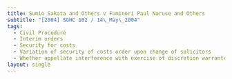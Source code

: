 ```yaml
---
title: Sumio Sakata and Others v Fuminori Paul Naruse and Others
subtitle: "[2004] SGHC 102 / 14\_May\_2004"
tags:
  - Civil Procedure
  - Interim orders
  - Security for costs
  - Variation of security of costs order upon change of solicitors
  - Whether appellate interference with exercise of discretion warranted
layout: single
---
```


